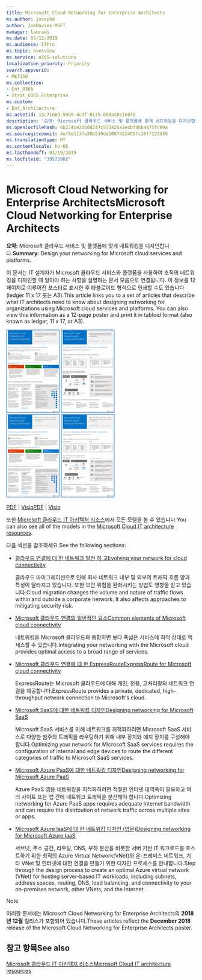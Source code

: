 ```yaml
---
title: Microsoft Cloud Networking for Enterprise Architects
ms.author: josephd
author: JoeDavies-MSFT
manager: laurawi
ms.date: 03/12/2019
ms.audience: ITPro
ms.topic: overview
ms.service: o365-solutions
localization_priority: Priority
search.appverid:
- MET150
ms.collection:
- Ent_O365
- Strat_O365_Enterprise
ms.custom:
- Ent_Architecture
ms.assetid: 13c71689-59a9-4cdf-8175-808a20c1e879
description: '요약: Microsoft 클라우드 서비스 및 플랫폼에 맞게 네트워킹을 디자인합니다.'
ms.openlocfilehash: 6b224ce2db0d247c553428a2e4bfd6ba475fc89a
ms.sourcegitcommit: 4ef8e113fa20b539de1087422455fc26ff123d55
ms.translationtype: HT
ms.contentlocale: ko-KR
ms.lasthandoff: 03/19/2019
ms.locfileid: "30573902"
---
```

# <a name="microsoft-cloud-networking-for-enterprise-architects"></a><span data-ttu-id="58891-103">Microsoft Cloud Networking for Enterprise Architects</span><span class="sxs-lookup"><span data-stu-id="58891-103">Microsoft Cloud Networking for Enterprise Architects</span></span>

 <span data-ttu-id="58891-104">**요약:** Microsoft 클라우드 서비스 및 플랫폼에 맞게 네트워킹을 디자인합니다.</span><span class="sxs-lookup"><span data-stu-id="58891-104">**Summary:** Design your networking for Microsoft cloud services and platforms.</span></span>
  
<span data-ttu-id="58891-p101">이 문서는 IT 설계자가 Microsoft 클라우드 서비스와 플랫폼을 사용하여 조직의 네트워킹을 디자인할 때 알아야 하는 사항을 설명하는 문서 모음으로 연결됩니다. 이 정보를 12페이지로 이루어진 포스터로 표시한 후 타블로이드 형식으로 인쇄할 수도 있습니다(ledger 11 x 17 또는 A3).</span><span class="sxs-lookup"><span data-stu-id="58891-p101">This article links you to a set of articles that describe what IT architects need to know about designing networking for organizations using Microsoft cloud services and platforms. You can also view this information as a 12-page poster and print it in tabloid format (also known as ledger, 11 x 17, or A3).</span></span>
  
<span data-ttu-id="58891-107">[![Microsoft 클라우드 네트워킹 모델의 축소판 이미지](media/95e8ab6a-b4d0-4836-acc1-b0b77ebf46e6.png)  
](https://go.microsoft.com/fwlink/p/?linkid=842073)</span><span class="sxs-lookup"><span data-stu-id="58891-107">[![Thumb image for Microsoft cloud networking model](media/95e8ab6a-b4d0-4836-acc1-b0b77ebf46e6.png)  
](https://go.microsoft.com/fwlink/p/?linkid=842073)</span></span>
  
<span data-ttu-id="58891-108">[PDF](https://go.microsoft.com/fwlink/p/?linkid=842073) | [Visio](https://go.microsoft.com/fwlink/p/?linkid=842074)</span><span class="sxs-lookup"><span data-stu-id="58891-108">[PDF](https://go.microsoft.com/fwlink/p/?linkid=842073) | [Visio](https://go.microsoft.com/fwlink/p/?linkid=842074)</span></span>
  
<span data-ttu-id="58891-109">또한 [Microsoft 클라우드 IT 아키텍처 리소스](microsoft-cloud-it-architecture-resources.md)에서 모든 모델을 볼 수 있습니다.</span><span class="sxs-lookup"><span data-stu-id="58891-109">You can also see all of the models in the [Microsoft Cloud IT architecture resources](microsoft-cloud-it-architecture-resources.md).</span></span>
  
<span data-ttu-id="58891-110">다음 섹션을 참조하세요.</span><span class="sxs-lookup"><span data-stu-id="58891-110">See the following sections:</span></span>
  
- [<span data-ttu-id="58891-111">클라우드 연결에 대 한 네트워크 발전 하 고</span><span class="sxs-lookup"><span data-stu-id="58891-111">Evolving your network for cloud connectivity</span></span>](evolving-your-network-for-cloud-connectivity.md)
    
    <span data-ttu-id="58891-p102">클라우드 마이그레이션으로 인해 회사 네트워크 내부 및 외부의 트래픽 흐름 양과 특성이 달라지고 있습니다. 또한 보안 위험을 완화시키는 방법도 영향을 받고 있습니다.</span><span class="sxs-lookup"><span data-stu-id="58891-p102">Cloud migration changes the volume and nature of traffic flows within and outside a corporate network. It also affects approaches to mitigating security risk.</span></span>
    
- [<span data-ttu-id="58891-114">Microsoft 클라우드 연결의 일반적인 요소</span><span class="sxs-lookup"><span data-stu-id="58891-114">Common elements of Microsoft cloud connectivity</span></span>](common-elements-of-microsoft-cloud-connectivity.md)
    
    <span data-ttu-id="58891-115">네트워킹을 Microsoft 클라우드와 통합하면 보다 폭넓은 서비스에 최적 상태로 액세스할 수 있습니다.</span><span class="sxs-lookup"><span data-stu-id="58891-115">Integrating your networking with the Microsoft cloud provides optimal access to a broad range of services.</span></span>
    
- [<span data-ttu-id="58891-116">Microsoft 클라우드 연결에 대 한 ExpressRoute</span><span class="sxs-lookup"><span data-stu-id="58891-116">ExpressRoute for Microsoft cloud connectivity</span></span>](expressroute-for-microsoft-cloud-connectivity.md)
    
    <span data-ttu-id="58891-117">ExpressRoute는 Microsoft 클라우드에 대해 개인, 전용, 고처리량의 네트워크 연결을 제공합니다.</span><span class="sxs-lookup"><span data-stu-id="58891-117">ExpressRoute provides a private, dedicated, high-throughput network connection to Microsoft's cloud.</span></span>
    
- [<span data-ttu-id="58891-118">Microsoft SaaS에 대한 네트워킹 디자인</span><span class="sxs-lookup"><span data-stu-id="58891-118">Designing networking for Microsoft SaaS</span></span>](designing-networking-for-microsoft-saas.md)
    
    <span data-ttu-id="58891-119">Microsoft SaaS 서비스를 위해 네트워크를 최적화하려면 Microsoft SaaS 서비스로 다양한 범주의 트래픽을 라우팅하기 위해 내부 장치와 에지 장치를 구성해야 합니다.</span><span class="sxs-lookup"><span data-stu-id="58891-119">Optimizing your network for Microsoft SaaS services requires the configuration of internal and edge devices to route the different categories of traffic to Microsoft SaaS services.</span></span>
    
- [<span data-ttu-id="58891-120">Microsoft Azure PaaS에 대한 네트워킹 디자인</span><span class="sxs-lookup"><span data-stu-id="58891-120">Designing networking for Microsoft Azure PaaS</span></span>](designing-networking-for-microsoft-azure-paas.md)
    
    <span data-ttu-id="58891-121">Azure PaaS 앱용 네트워킹을 최적화하려면 적절한 인터넷 대역폭이 필요하고 여러 사이트 또는 앱 간에 네트워크 트래픽을 분산해야 합니다.</span><span class="sxs-lookup"><span data-stu-id="58891-121">Optimizing networking for Azure PaaS apps requires adequate Internet bandwidth and can require the distribution of network traffic across multiple sites or apps.</span></span>
    
- [<span data-ttu-id="58891-122">Microsoft Azure IaaS에 대 한 네트워킹 디자인 (영문)</span><span class="sxs-lookup"><span data-stu-id="58891-122">Designing networking for Microsoft Azure IaaS</span></span>](designing-networking-for-microsoft-azure-iaas.md)
    
    <span data-ttu-id="58891-123">서브넷, 주소 공간, 라우팅, DNS, 부하 분산을 비롯한 서버 기반 IT 워크로드를 호스트하기 위한 최적의 Azure Virtual Network(VNet)와 온-프레미스 네트워크, 기타 VNet 및 인터넷에 대한 연결을 만들기 위한 디자인 프로세스를 안내합니다.</span><span class="sxs-lookup"><span data-stu-id="58891-123">Step through the design process to create an optimal Azure virtual network (VNet) for hosting server-based IT workloads, including subnets, address spaces, routing, DNS, load balancing, and connectivity to your on-premises network, other VNets, and the Internet.</span></span>
    
> [!NOTE]
> <span data-ttu-id="58891-124">이러한 문서에는 Microsoft Cloud Networking for Enterprise Architects의 **2018년 12월** 릴리스가 포함되어 있습니다.</span><span class="sxs-lookup"><span data-stu-id="58891-124">These articles reflect the **December 2018** release of the Microsoft Cloud Networking for Enterprise Architects poster.</span></span>
  
## <a name="see-also"></a><span data-ttu-id="58891-125">참고 항목</span><span class="sxs-lookup"><span data-stu-id="58891-125">See also</span></span>

[<span data-ttu-id="58891-126">Microsoft 클라우드 IT 아키텍처 리소스</span><span class="sxs-lookup"><span data-stu-id="58891-126">Microsoft Cloud IT architecture resources</span></span>](microsoft-cloud-it-architecture-resources.md)

